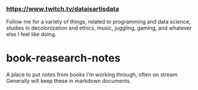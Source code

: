 ### https://www.twitch.tv/dataisartisdata
Follow me for a variety of things, related to programming and data science, studies in decolonization and ethics, music, juggling, gaming, and whatever else I feel like doing. 

# book-reasearch-notes
A place to put notes from books I'm working through, often on stream. Generally will keep these in markdown documents.


